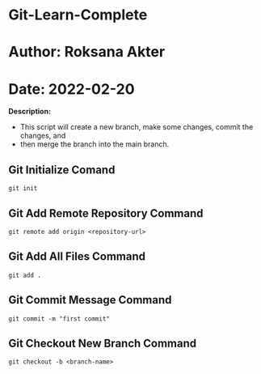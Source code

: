 # Git-Learn-Complete
# Author: Roksana Akter
# Date: 2022-02-20
**Description:** 
 - This script will create a new branch, make some changes, commit the changes, and
 - then merge the branch into the main branch.

## Git Initialize Comand
    git init
## Git Add Remote Repository Command
    git remote add origin <repository-url>
## Git Add All Files Command
    git add .
## Git Commit Message Command
    git commit -m "first commit"
## Git Checkout New Branch Command
    git checkout -b <branch-name>
